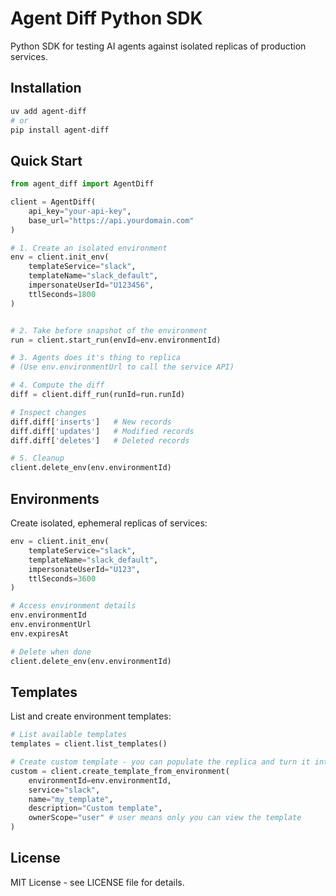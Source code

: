 # Agent Diff Python SDK

Python SDK for testing AI agents against isolated replicas of production services.

## Installation

```bash
uv add agent-diff
# or
pip install agent-diff
```

## Quick Start

```python
from agent_diff import AgentDiff

client = AgentDiff(
    api_key="your-api-key",
    base_url="https://api.yourdomain.com"
)

# 1. Create an isolated environment
env = client.init_env(
    templateService="slack",
    templateName="slack_default",
    impersonateUserId="U123456",
    ttlSeconds=1800
)


# 2. Take before snapshot of the environment 
run = client.start_run(envId=env.environmentId)

# 3. Agents does it's thing to replica
# (Use env.environmentUrl to call the service API)

# 4. Compute the diff
diff = client.diff_run(runId=run.runId)

# Inspect changes
diff.diff['inserts']   # New records
diff.diff['updates']   # Modified records
diff.diff['deletes']   # Deleted records

# 5. Cleanup
client.delete_env(env.environmentId)
```

## Environments

Create isolated, ephemeral replicas of services:

```python
env = client.init_env(
    templateService="slack",
    templateName="slack_default",
    impersonateUserId="U123",
    ttlSeconds=3600
)

# Access environment details
env.environmentId
env.environmentUrl
env.expiresAt

# Delete when done
client.delete_env(env.environmentId)
```

## Templates

List and create environment templates:

```python
# List available templates
templates = client.list_templates()

# Create custom template - you can populate the replica and turn it into a template with custom data data
custom = client.create_template_from_environment(
    environmentId=env.environmentId,
    service="slack",
    name="my_template",
    description="Custom template",
    ownerScope="user" # user means only you can view the template 
)
```

## License

MIT License - see LICENSE file for details.
